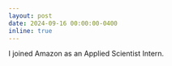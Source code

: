 ```yaml
---
layout: post
date: 2024-09-16 00:00:00-0400
inline: true
---
```


I joined Amazon as an Applied Scientist Intern.